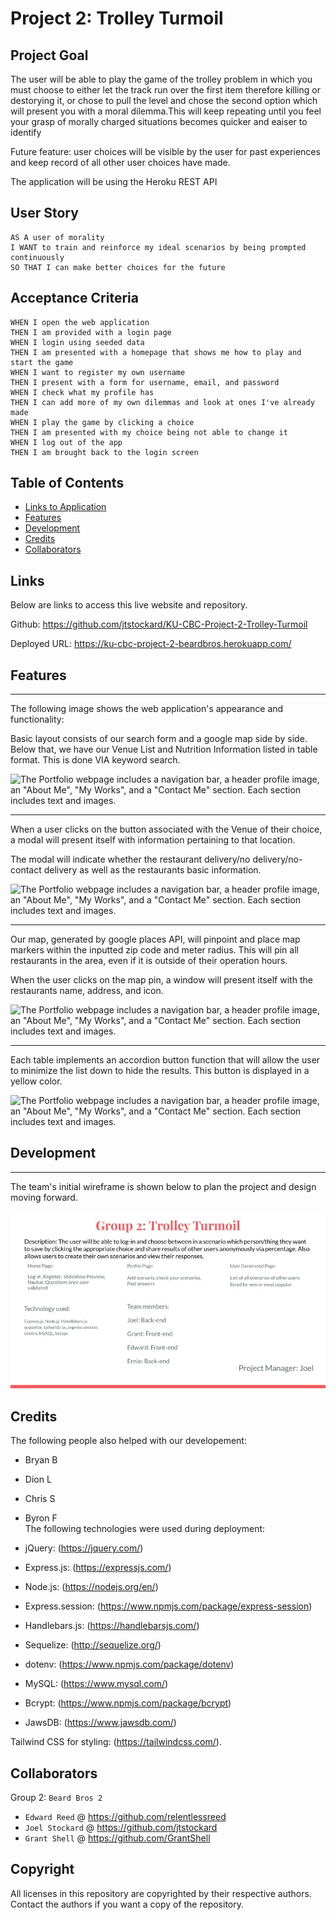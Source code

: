# Project 2: Trolley Turmoil

## Project Goal

The user will be able to play the game of the trolley problem in which you must choose to either let the track run over the first item therefore killing or destorying it, or chose to pull the level and chose the second option which will present you with a moral dilemma.This will keep repeating until you feel your grasp of morally charged situations becomes quicker and eaiser to identify

Future feature: user choices will be visible by the user for past experiences and keep record of all other user choices have made.

The application will be using the Heroku REST API

## User Story

```
AS A user of morality
I WANT to train and reinforce my ideal scenarios by being prompted continuously
SO THAT I can make better choices for the future
```

## Acceptance Criteria

```
WHEN I open the web application
THEN I am provided with a login page
WHEN I login using seeded data
THEN I am presented with a homepage that shows me how to play and start the game
WHEN I want to register my own username
THEN I present with a form for username, email, and password
WHEN I check what my profile has
THEN I can add more of my own dilemmas and look at ones I've already made
WHEN I play the game by clicking a choice
THEN I am presented with my choice being not able to change it
WHEN I log out of the app
THEN I am brought back to the login screen
```

## Table of Contents

- [Links to Application](#Links)
- [Features](#Features)
- [Development](#Development)
- [Credits](#credits)
- [Collaborators](#Collaborators)

## Links

Below are links to access this live website and repository.

Github: https://github.com/jtstockard/KU-CBC-Project-2-Trolley-Turmoil

Deployed URL: https://ku-cbc-project-2-beardbros.herokuapp.com/

## Features

---

The following image shows the web application's appearance and functionality:

Basic layout consists of our search form and a google map side by side. Below that, we have our Venue List and Nutrition Information listed in table format. This is done VIA keyword search.

![The Portfolio webpage includes a navigation bar, a header profile image, an "About Me", "My Works", and a "Contact Me" section. Each section includes text and images.](./Assets/images/capture6.png)

---

When a user clicks on the button associated with the Venue of their choice, a modal will present itself with information pertaining to that location.

The modal will indicate whether the restaurant delivery/no delivery/no-contact delivery as well as the restaurants basic information.

![The Portfolio webpage includes a navigation bar, a header profile image, an "About Me", "My Works", and a "Contact Me" section. Each section includes text and images.](./Assets/images/capture7.png)

---

Our map, generated by google places API, will pinpoint and place map markers within the inputted zip code and meter radius. This will pin all restaurants in the area, even if it is outside of their operation hours.

When the user clicks on the map pin, a window will present itself with the restaurants name, address, and icon.

![The Portfolio webpage includes a navigation bar, a header profile image, an "About Me", "My Works", and a "Contact Me" section. Each section includes text and images.](./Assets/images/capture8.png)

---

Each table implements an accordion button function that will allow the user to minimize the list down to hide the results. This button is displayed in a yellow color.

![The Portfolio webpage includes a navigation bar, a header profile image, an "About Me", "My Works", and a "Contact Me" section. Each section includes text and images.](./Assets/images/capture9.png)

## Development

---

The team's initial wireframe is shown below to plan the project and design moving forward.

![Wireframe](images/KU-CBC-Project-2-Trolley-Turmoil.jpg)

## Credits

The following people also helped with our developement:

- Bryan B
- Dion L
- Chris S
- Byron F
  <br>
  The following technologies were used during deployment:

- jQuery: (https://jquery.com/)
- Express.js: (https://expressjs.com/)
- Node.js: (https://nodejs.org/en/)
- Express.session: (https://www.npmjs.com/package/express-session)
- Handlebars.js: (https://handlebarsjs.com/)
- Sequelize: (http://sequelize.org/)
- dotenv: (https://www.npmjs.com/package/dotenv)
- MySQL: (https://www.mysql.com/)
- Bcrypt: (https://www.npmjs.com/package/bcrypt)
- JawsDB: (https://www.jawsdb.com/)
  <br>

Tailwind CSS for styling: (https://tailwindcss.com/).

## Collaborators

Group 2: `Beard Bros 2`

- `Edward Reed` @ https://github.com/relentlessreed
- `Joel Stockard` @ https://github.com/jtstockard
- `Grant Shell` @ https://github.com/GrantShell

## Copyright

All licenses in this repository are copyrighted by their respective authors. Contact the authors if you want a copy of the repository.
